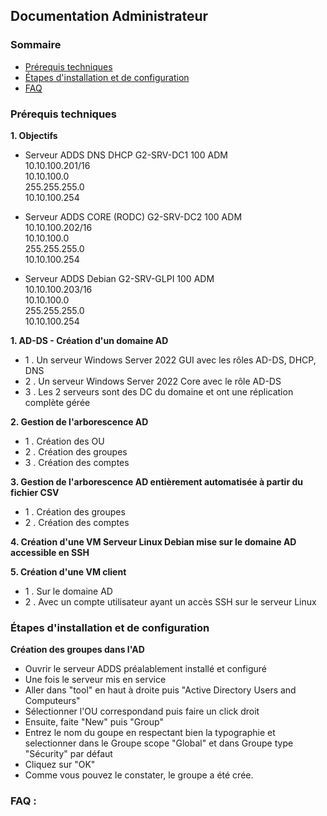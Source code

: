 ## Documentation Administrateur

### Sommaire
- [Prérequis techniques]()
- [Étapes d'installation et de configuration]()
- [FAQ]()

### Prérequis techniques

**1. Objectifs**

- Serveur ADDS DNS DHCP	G2-SRV-DC1	100	ADM   
  10.10.100.201/16	  
  10.10.100.0  
  255.255.255.0  
  10.10.100.254  
  
- Serveur ADDS CORE (RODC)	G2-SRV-DC2	100	ADM	  
  10.10.100.202/16  
  10.10.100.0  
  255.255.255.0  
  10.10.100.254  

- Serveur ADDS Debian	G2-SRV-GLPI	100	ADM	  
  10.10.100.203/16  
  10.10.100.0  
  255.255.255.0  
  10.10.100.254  



**1. AD-DS - Création d'un domaine AD**
	
- 1 . Un serveur Windows Server 2022 GUI avec les rôles AD-DS, DHCP, DNS
- 2 . Un serveur Windows Server 2022 Core avec le rôle AD-DS
- 3 . Les 2 serveurs sont des DC du domaine et ont une réplication complète gérée

**2. Gestion de l'arborescence AD**
	
- 1 . Création des OU
- 2 . Création des groupes
- 3 . Création des comptes

**3. Gestion de l'arborescence AD  entièrement automatisée à partir du fichier CSV**
	
- 1 . Création des groupes
- 2 . Création des comptes

**4. Création d'une VM Serveur Linux Debian mise sur le domaine AD accessible en SSH**

**5. Création d'une VM client**

- 1 . Sur le domaine AD
- 2 . Avec un compte utilisateur ayant un accès SSH sur le serveur Linux  

### Étapes d'installation et de configuration

**Création des groupes dans l'AD**

- Ouvrir le serveur ADDS préalablement installé et configuré
- Une fois le serveur mis en service 
- Aller dans "tool" en haut à droite puis "Active Directory Users and Computeurs"  
- Sélectionner l'OU correspondand puis faire un click droit  
- Ensuite, faite "New" puis "Group"  
- Entrez le nom du goupe en respectant bien la typographie et selectionner dans le Groupe scope "Global" et dans Groupe type "Sécurity" par défaut
- Cliquez sur "OK"
- Comme vous pouvez le constater, le groupe a été crée.



### FAQ :
